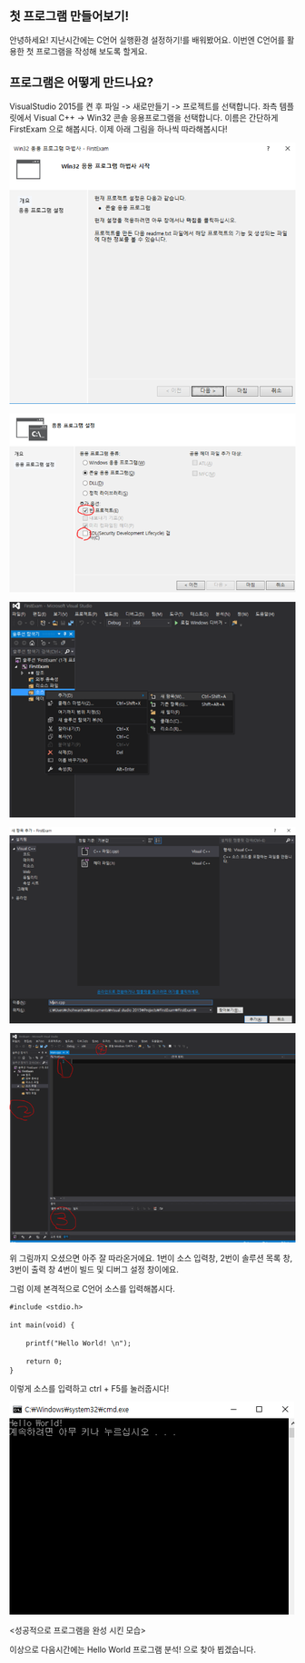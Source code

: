 ## 첫 프로그램 만들어보기!

안녕하세요! 지난시간에는 C언어 실행환경 설정하기!를 배워봤어요. 이번엔 C언어를 활용한 첫 프로그램을 작성해 보도록 할게요.

## 프로그램은 어떻게 만드나요?

VisualStudio 2015를 켠 후 파일 -> 새로만들기 -> 프로젝트를 선택합니다.
좌측 템플릿에서 Visual C++ -> Win32 콘솔 응용프로그램을 선택합니다.
이름은 간단하게 FirstExam 으로 해봅시다.
이제 아래 그림을 하나씩 따라해봅시다!

![](./3-1.png)

![](./3-2.png)

![](./3-3.png)

![](./3-4.png)

![](./3-5.png)


위 그림까지 오셨으면 아주 잘 따라온거에요.
 1번이 소스 입력창,
 2번이 솔루션 목록 창,
 3번이 출력 창
 4번이 빌드 및 디버그 설정 창이에요.

그럼 이제 본격적으로 C언어 소스를 입력해봅시다.

```
#include <stdio.h> 
 
int main(void) {
    
    printf("Hello World! \n");
 
    return 0;
}
```


이렇게 소스를 입력하고 ctrl + F5를 눌러줍시다!


![](./3-6.png)

<성공적으로 프로그램을 완성 시킨 모습>


이상으로 다음시간에는 Hello World 프로그램 분석! 으로 찾아 뵙겠습니다.

 

